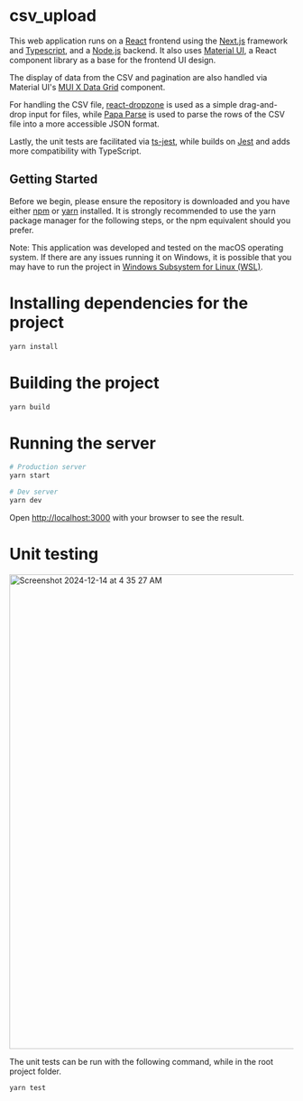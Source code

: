 # csv_upload

This web application runs on a [React](https://react.dev/) frontend using the [Next.js](https://nextjs.org/) framework and [Typescript](https://www.typescriptlang.org/), and a [Node.js](https://nodejs.org/en) backend. It also uses [Material UI](https://mui.com/), a React component library as a base for the frontend UI design.

The display of data from the CSV and pagination are also handled via Material UI's [MUI X Data Grid](https://mui.com/x/react-data-grid/getting-started/) component.

For handling the CSV file, [react-dropzone](https://react-dropzone.js.org/) is used as a simple drag-and-drop input for files, while [Papa Parse](https://www.papaparse.com/) is used to parse the rows of the CSV file into a more accessible JSON format.

Lastly, the unit tests are facilitated via [ts-jest](https://kulshekhar.github.io/ts-jest/), while builds on [Jest](https://jestjs.io/) and adds more compatibility with TypeScript.

## Getting Started

Before we begin, please ensure the repository is downloaded and you have either [npm](https://www.npmjs.com/) or [yarn](https://yarnpkg.com/) installed. It is strongly recommended to use the yarn package manager for the following steps, or the npm equivalent should you prefer.

Note: This application was developed and tested on the macOS operating system. If there are any issues running it on Windows, it is possible that you may have to run the project in [Windows Subsystem for Linux (WSL)](https://learn.microsoft.com/en-us/windows/wsl/install).

# Installing dependencies for the project

```bash
yarn install
```

# Building the project

```bash
yarn build
```

# Running the server

```bash
# Production server
yarn start

# Dev server
yarn dev
```

Open [http://localhost:3000](http://localhost:3000) with your browser to see the result.

# Unit testing

<img width="840" alt="Screenshot 2024-12-14 at 4 35 27 AM" src="https://github.com/user-attachments/assets/ddfba24a-c729-4bb3-adb2-ac6e89804a6d" />

The unit tests can be run with the following command, while in the root project folder.

```bash
yarn test
```
